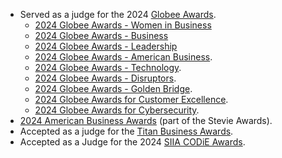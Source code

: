 - Served as a judge for the 2024 [Globee Awards](https://globeeawards.com).
  - [2024 Globee Awards - Women in Business](https://credential.globeeawards.com/0835ec52-e563-4450-b30f-b8318460bc07#gs.h9u5n7#acc.u6JAqE47)
  - [2024 Globee Awards - Business](https://credential.globeeawards.com/f824d6ed-ecaa-4167-b77b-28a954843ae9)
  - [2024 Globee Awards - Leadership](https://credential.globeeawards.com/0337fb7a-80f5-40bc-8699-c835c08e4e53#gs.foptg7)
  - [2024 Globee Awards - American Business](https://credential.globeeawards.com/5fc13d72-73fd-49b6-a4a3-98c8cfc5f67e#gs.a0pxdb).
  - [2024 Globee Awards - Technology](https://credential.globeeawards.com/7bdae446-600c-4ebc-a01f-760799e4aa46#gs.9lt4ci).
  - [2024 Globee Awards - Disruptors](https://credential.globeeawards.com/8c889137-d177-4b30-a276-5c6f5bf10e04#gs.9x241m).
  - [2024 Globee Awards - Golden Bridge](https://credential.globeeawards.com/a17f3e66-a8a5-461c-b3a9-1839ff0beffb#gs.8ct13k).
  - [2024 Globee Awards for Customer Excellence](https://credential.globeeawards.com/6d0ec856-011c-44f1-8270-dfd743427802#gs.8clb76).
  - [2024 Globee Awards for Cybersecurity](https://credential.globeeawards.com/d85bdcc4-c13a-4dcd-9639-d034eb124cc7).
- [2024 American Business Awards](https://stevieawards.com/ABA) (part of the Stevie Awards).
- Accepted as a judge for the [Titan Business Awards](https://www.titanawards.com/).
- Accepted as a Judge for the 2024 [SIIA CODiE Awards](https://siia.net/codie/).
